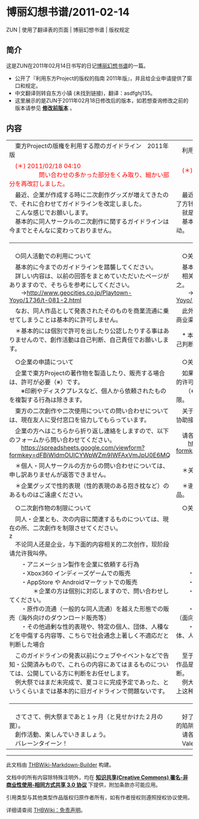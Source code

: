 # 博丽幻想书谱/2011-02-14

<!-- source html: G:\repos\THBWiki-Markdown-Builder\THBWikiMarkdown\Temp\main\9\97\ns0%3A%E5%8D%9A%E4%B8%BD%E5%B9%BB%E6%83%B3%E4%B9%A6%E8%B0%B1%2F2011-02-14.html -->

ZUN | 使用了翻译表的页面 | 博丽幻想书谱 | 版权规定

## 简介
  
这是ZUN在2011年02月14日书写的日记[博丽幻想书谱](./博丽幻想书谱.md)的一篇。
  

- 公开了『利用东方Project的版权的指南 2011年版』，并且给企业申请提供了窗口和规定。
- 中文翻译则转自东方小镇 (未找到链接)，翻译：asdfghj135。
- 这里展示的是ZUN于2011年02月18日修改后的版本，如若想查询修改之前的版本请参见 **[修改前版本](./博丽幻想书谱-2011-02-14-修改前.md)** 。

## 内容

<table><tbody><tr class="tt-content-header" id="内容-1" data-pos="&#91;&quot;\u5185\u5bb9&quot;,1&#93;"><td class="tt-jah" lang="ja"><div class="poem">　東方Projectの版権を利用する際のガイドライン　2011年版</div></td><td class="tt-zhh" lang="zh"><div class="poem">　利用东方Project的版权的指南 2011年版</div></td></tr><tr class="tt-content" id="内容-2" data-pos="&#91;&quot;\u5185\u5bb9&quot;,2&#93;"><td class="tt-ja" lang="ja"><div class="poem">　<span style="color:red;">(＊)  2011/02/18 04:10<br>　　　　　問い合わせの多かった部分をくみ取り、細かい部分を再改訂しました。</span></div></td><td class="tt-zh" lang="zh"><div class="poem">　<span style="color:red;">(＊)  2011/02/18 04:10<br>　　　　　抽取了FAQ，对细节作了再修订。</span></div></td></tr><tr class="tt-content" id="内容-3" data-pos="&#91;&quot;\u5185\u5bb9&quot;,3&#93;"><td class="tt-ja" lang="ja"><div class="poem">　最近、企業が作成する時に二次創作グッズが増えてきたので、それに合わせてガイドラインを改定しました。<br>　こんな感じでお願いします。<br>　基本的に同人サークルの二次創作に関するガイドラインは今までとそんなに変わっておりません。</div></td><td class="tt-zh" lang="zh"><div class="poem">　最近，企业制作的二次创作商品增加了，所以顺应形势修改了方针。<br>　就是如下的感觉。烦请遵守。<br>　基本上同人社团的二次创作相关的指南和之前的没有很大变动。</div></td></tr><tr class="tt-text-header" id="内容-4" data-pos="&#91;&quot;\u5185\u5bb9&quot;,4&#93;"><td colspan="2" class="tt-text" lang="zh"><div class="poem"><hr></div></td></tr><tr class="tt-content" id="内容-5" data-pos="&#91;&quot;\u5185\u5bb9&quot;,5&#93;"><td class="tt-ja" lang="ja"><div class="poem">　○同人活動での利用について</div></td><td class="tt-zh" lang="zh"><div class="poem">　○关于同人活动的利用</div></td></tr><tr class="tt-content" id="内容-6" data-pos="&#91;&quot;\u5185\u5bb9&quot;,6&#93;"><td class="tt-ja" lang="ja"><div class="poem">　基本的に今までのガイドラインを踏襲してください。<br>　詳しい内容は、以前の回答をまとめていただいたページがありますので、そちらを参考にしてください。<br>　　→<a rel="nofollow" class="external free" href="http://www.geocities.co.jp/Playtown-Yoyo/1736/t-081-2.html">http://www.geocities.co.jp/Playtown-Yoyo/1736/t-081-2.html</a></div></td><td class="tt-zh" lang="zh"><div class="poem">　基本上沿袭至今为止的方针。<br>　相关的内容，我已经将之前的答问归纳在如下页面，请参考之。<br>　　→<a rel="nofollow" class="external free" href="http://www.geocities.co.jp/Playtown-Yoyo/1736/t-081-2.html">http://www.geocities.co.jp/Playtown-Yoyo/1736/t-081-2.html</a></div></td></tr><tr class="tt-content" id="内容-7" data-pos="&#91;&quot;\u5185\u5bb9&quot;,7&#93;"><td class="tt-ja" lang="ja"><div class="poem">　なお、同人作品として発表されたそのものを商業流通に乗せてしまうことは基本的に許可しません。</div></td><td class="tt-zh" lang="zh"><div class="poem">　此外，以同人作品的名义发表的作品，不允许原封不动的以商业渠道流通。</div></td></tr><tr class="tt-content" id="内容-8" data-pos="&#91;&quot;\u5185\u5bb9&quot;,8&#93;"><td class="tt-ja" lang="ja"><div class="poem">　＊基本的には個別で許可を出したり公認したりする事はありませんので、創作活動は自己判断、自己責任でお願いします。</div></td><td class="tt-zh" lang="zh"><div class="poem">　* 本人基本不会放出个别许可或者认可什么，请各位作者自己判断并负责。</div></td></tr><tr class="tt-text-header" id="内容-9" data-pos="&#91;&quot;\u5185\u5bb9&quot;,9&#93;"><td colspan="2" class="tt-text" lang="zh"><div class="poem"></div></td></tr><tr class="tt-content" id="内容-10" data-pos="&#91;&quot;\u5185\u5bb9&quot;,10&#93;"><td class="tt-ja" lang="ja"><div class="poem">　○企業の申請について　</div></td><td class="tt-zh" lang="zh"><div class="poem">　○关于企业的申请</div></td></tr><tr class="tt-content" id="内容-11" data-pos="&#91;&quot;\u5185\u5bb9&quot;,11&#93;"><td class="tt-ja" lang="ja"><div class="poem">　企業で東方Projectの著作物を製造したり、販売する場合は、許可が必要（※）です。<br>　　※印刷やディスクプレスなど、個人から依頼されたものを複製する行為は除きます。</div></td><td class="tt-zh" lang="zh"><div class="poem">　如果由企业制作、销售东方Project版权商品，需要得到我的许可（※）。<br>　　（※）印刷或碟片压制等，个人委托企业的量产行为不在此限。</div></td></tr><tr class="tt-content" id="内容-12" data-pos="&#91;&quot;\u5185\u5bb9&quot;,12&#93;"><td class="tt-ja" lang="ja"><div class="poem">　東方の二次創作や二次使用についての問い合わせについては、現在友人に受付窓口を協力してもらっています。</div></td><td class="tt-zh" lang="zh"><div class="poem">　关于东方的二次创作和二次使用的咨询，现阶段由我的友人协助接待。</div></td></tr><tr class="tt-content" id="内容-13" data-pos="&#91;&quot;\u5185\u5bb9&quot;,13&#93;"><td class="tt-ja" lang="ja"><div class="poem">　企業の方へはこちらから折り返し連絡をしますので、以下のフォームから問い合わせてください。<br>　　<a rel="nofollow" class="external free" href="https://spreadsheets.google.com/viewform?formkey=dFBiWldmOUlCYWpWZm9IWFAxVmJpU0E6MQ">https://spreadsheets.google.com/viewform?formkey=dFBiWldmOUlCYWpWZm9IWFAxVmJpU0E6MQ</a></div></td><td class="tt-zh" lang="zh"><div class="poem">　请各企业通过如下表格与我们联系，我们来信必复。<br>　　<a rel="nofollow" class="external free" href="https://spreadsheets.google.com/viewform?formkey=dFBiWldmOUlCYWpWZm9IWFAxVmJpU0E6MQ">https://spreadsheets.google.com/viewform?formkey=dFBiWldmOUlCYWpWZm9IWFAxVmJpU0E6MQ</a></div></td></tr><tr class="tt-content" id="内容-14" data-pos="&#91;&quot;\u5185\u5bb9&quot;,14&#93;"><td class="tt-ja" lang="ja"><div class="poem">　＊個人・同人サークルの方からの問い合わせについては、申し訳ありませんが返答できません。</div></td><td class="tt-zh" lang="zh"><div class="poem">　＊关于个人和同人社团的咨询，请恕我们不能答复。</div></td></tr><tr class="tt-content" id="内容-15" data-pos="&#91;&quot;\u5185\u5bb9&quot;,15&#93;"><td class="tt-ja" lang="ja"><div class="poem">　＊企業グッズで性的表現（性的表現のある抱き枕など）のあるものはご遠慮ください。</div></td><td class="tt-zh" lang="zh"><div class="poem">　＊谢绝企业发布含有性表现（含有性表现的抱枕等）的商品。</div></td></tr><tr class="tt-text-header" id="内容-16" data-pos="&#91;&quot;\u5185\u5bb9&quot;,16&#93;"><td colspan="2" class="tt-text" lang="zh"><div class="poem"></div></td></tr><tr class="tt-content" id="内容-17" data-pos="&#91;&quot;\u5185\u5bb9&quot;,17&#93;"><td class="tt-ja" lang="ja"><div class="poem">　○二次創作物の制限について</div></td><td class="tt-zh" lang="zh"><div class="poem">　○关于二次创作物的限制</div></td></tr><tr class="tt-content" id="内容-18" data-pos="&#91;&quot;\u5185\u5bb9&quot;,18&#93;"><td class="tt-ja" lang="ja"><div class="poem">　同人・企業とも、次の内容に関連するものについては、現在の所、二次創作を制限させてください。<br>z<br>　不论同人还是企业，与下面的内容相关的二次创作，现阶段请允许我叫停。</div></td><td class="tt-zh" lang="zh"><div class="poem"></div></td></tr><tr class="tt-content" id="内容-19" data-pos="&#91;&quot;\u5185\u5bb9&quot;,19&#93;"><td class="tt-ja" lang="ja"><div class="poem">　　・アニメーション製作を企業に依頼する行為<br>　　・Xbox360 インディーズゲームでの販売<br>　　・AppStore や Androidマーケットでの販売<br>　　　　＊企業の方は個別に対応しますので、問い合わせしてください。<br>　　・原作の流通（一般的な同人流通）を越えた形態での販売（海外向けのダウンロード販売等）<br>　　・その他過剰な性的表現や、特定の個人、団体、人種などを中傷する内容等、こちらで社会通念上著しく不適応だと判断した場合</div></td><td class="tt-zh" lang="zh"><div class="poem">　　・委托企业制作动画的行为<sup id="cite_ref-1" class="reference"><a href="#cite_note-1">1</a></sup><br>　　・ Xbox360 Indie Games<sup id="cite_ref-2" class="reference"><a href="#cite_note-2">2</a></sup>的销售<br>　　・AppStore、Android市场的销售<br>　　　　＊企业的情况我们将个别处理，请来信咨询。<br>　　・超越原作的流通（一般的同人流通渠道）形态的销售（面向海外的下载贩卖等）<br>　　・其他过剩的性表现，或判断其内容中伤特定的个人、团体、人种等我们认为与社会道德良俗严重相悖的场合。</div></td></tr><tr class="tt-content" id="内容-20" data-pos="&#91;&quot;\u5185\u5bb9&quot;,20&#93;"><td class="tt-ja" lang="ja"><div class="poem">　このガイドラインの発表以前にウェブやイベントなどで告知・公開済みもので、これらの内容にあてはまるものについては、公開している方に判断をお任せします。<br>　例大祭ではまだ未完成で、夏コミに完成予定であった、というくらいまでは基本的に旧ガイドラインで問題ないです。</div></td><td class="tt-zh" lang="zh"><div class="poem">　至于在本方针发表之前已经在网页或展会上告知或公开了的作品是否应该对号入座，请各位正在公开它们的人士自行判断。<br>　例大祭尚未完成，而公开预定在夏CM完成的作品——基本上这种程度的仍可以仅遵照旧指南行事。</div></td></tr><tr class="tt-text-header" id="内容-21" data-pos="&#91;&quot;\u5185\u5bb9&quot;,21&#93;"><td colspan="2" class="tt-text" lang="zh"><div class="poem"><hr></div></td></tr><tr class="tt-content" id="内容-22" data-pos="&#91;&quot;\u5185\u5bb9&quot;,22&#93;"><td class="tt-ja" lang="ja"><div class="poem">　さてさて、例大祭まであと１ヶ月（と見せかけた２月の罠）。<br>　創作活動、楽しんでいきましょう。<br>　バレーンタイーン！</div></td><td class="tt-zh" lang="zh"><div class="poem">　好了好了，到例大祭还有1个月（其实这是2月秀给我们看的陷阱）。 <br>　请各位好好享受创作活动吧。<br>　Valentine！</div></td></tr></tbody></table>



[^cite_note-1]: 这里与[修改之前的版本](./博丽幻想书谱-2011-02-14-修改前.md)差别最大。

  
  

  





---

此文档由 [THBWiki-Markdown-Builder](https://github.com/Delsin-Yu/THBWiki-Markdown-Builder) 构建。

文档中的所有内容除特殊注明外，均在 [**知识共享(Creative Commons) 署名-非商业性使用-相同方式共享 3.0 协议**](https://creativecommons.org/licenses/by-sa/3.0/deed.zh-hans) 下提供，附加条款亦可能应用。

引用类型与其他类型作品版权归原作者所有，如有作者授权则遵照授权协议使用。

详细请查阅 [THBWiki：免责声明](https://thbwiki.cc/THBWiki:%E5%85%8D%E8%B4%A3%E5%A3%B0%E6%98%8E)。

